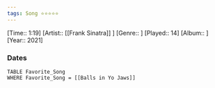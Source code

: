 ```yaml
---
tags: Song ⭐⭐⭐⭐⭐ 
---
```

[Time:: 1:19]
[Artist:: [[Frank Sinatra]] ]
[Genre:: ]
[Played:: 14]
[Album:: ]
[Year:: 2021]
### Dates
````dataview
TABLE Favorite_Song
WHERE Favorite_Song = [[Balls in Yo Jaws]]
````